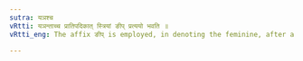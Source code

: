 ```yaml
---
sutra: यञश्च
vRtti: यञन्ताच्च प्रातिपदिकात् स्त्रियां ङीप् प्रत्ययो भवति ॥
vRtti_eng: The affix ङीप् is employed, in denoting the feminine, after a Nominal-stem ending in 'यञ्' (IV. 1. 105).

---
```

